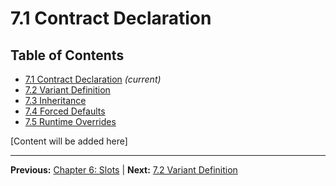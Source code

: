 # 7.1 Contract Declaration

## Table of Contents
- [7.1 Contract Declaration](./7.1-contract-declaration.md) *(current)*
- [7.2 Variant Definition](./7.2-variant-definition.md)
- [7.3 Inheritance](./7.3-inheritance.md)
- [7.4 Forced Defaults](./7.4-forced-defaults.md)
- [7.5 Runtime Overrides](./7.5-runtime-overrides.md)

[Content will be added here]

---

**Previous:** [Chapter 6: Slots](../06-slots/index.md) | **Next:** [7.2 Variant Definition](./7.2-variant-definition.md)
